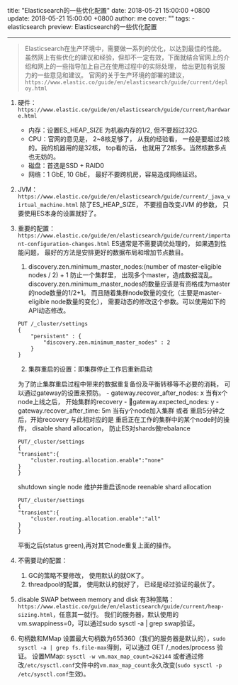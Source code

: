 title: "Elasticsearch的一些优化配置"
date: 2018-05-21 15:00:00 +0800
update: 2018-05-21 15:00:00 +0800
author: me
cover: ""
tags:
    - elasticsearch
preview: Elasticsearch的一些优化配置

---

> Elasticsearch在生产环境中，需要做一系列的优化，以达到最佳的性能。虽然网上有些优化的建议和经验，但却不一定有效，下面就结合官网上的介绍和网上的一些指导加上自己在使用过程中的实际处理， 给出更加有说服力的一些意见和建议。
官网的关于生产环境的部署的建议，`https://www.elastic.co/guide/en/elasticsearch/guide/current/deploy.html`

1. 硬件：`https://www.elastic.co/guide/en/elasticsearch/guide/current/hardware.html`
    - 内存：设置ES_HEAP_SIZE 为机器内存的1/2, 但不要超过32G.
    - CPU：官网的意见是， 2~8核足够了， 从我的经验看， 一般是要超过2核的。我的机器用的是32核， top看的话， 也就用了2核多。当然核数多点也无妨的。
    - 磁盘：首选是SSD + RAID0
    - 网络：1 GbE, 10 GbE， 最好不要跨机房，容易造成网络延迟。

2. JVM：`https://www.elastic.co/guide/en/elasticsearch/guide/current/_java_virtual_machine.html`
除了ES_HEAP_SIZE， 不要擅自改变JVM 的参数， 只要使用ES本身的设置就好了。

3. 重要的配置：`https://www.elastic.co/guide/en/elasticsearch/guide/current/important-configuration-changes.html`
ES通常是不需要调优处理的， 如果遇到性能问题， 最好的方法是安排更好的数据布局和增加节点数目。
    1. discovery.zen.minimum_master_nodes:(number of master-eligible nodes / 2) + 1
    防止一个集群里， 出现多个master，造成数据混乱。discovery.zen.minimum_master_nodes的数量应该是有资格成为master的node数量的1/2+1。
    而且随着集群node数量的变化（主要是master-eligible
    node数量的变化）， 需要动态的修改这个参数。可以使用如下的API动态修改。
    ```
    PUT /_cluster/settings
    {
        "persistent" : {
            "discovery.zen.minimum_master_nodes" : 2
        }
    }
    ```
    2. 集群重启的设置：即集群停止工作后重新启动

    为了防止集群重启过程中带来的数据重复备份及平衡转移等不必要的消耗， 可以通过gateway的设置来预防。
        - gateway.recover_after_nodes: x 当有x个node上线之后， 开始集群的recovery 
        - gateway.expected_nodes: y
        - gateway.recover_after_time: 5m 当有y个node加入集群 或者 重启5分钟之后，开始recovery 
    与此相对应的是 重启正在工作的集群中的某个node时的操作，
    disable shard allocation， 防止ES对shards做rebalance
    ```
    PUT/_cluster/settings
    {
    "transient":{
        "cluster.routing.allocation.enable":"none"
    }
    }
    ```
    shutdown single node
    维护并重启该node reenable shard allocation
    ```
    PUT/_cluster/settings
    {
    "transient":{
        "cluster.routing.allocation.enable":"all"
    }
    }
    ```
    平衡之后(status green),再对其它node重复上面的操作。

4. 不需要动的配置：
    1. GC的策略不要修改， 使用默认的就OK了。
    2. threadpool的配置， 使用默认的就好了， 已经是经过验证的最优了。

5. disable SWAP between memory and disk
有3种策略：`https://www.elastic.co/guide/en/elasticsearch/guide/current/heap-sizing.html`，任意其一就行。
我们的服务器，默认使用的vm.swappiness=0，可以通过sudo sysctl -a | grep swap验证。

6. 句柄数和MMap
设置最大句柄数为655360（我们的服务器是默认的），`sudo sysctl -a | grep fs.file-max`得到，可以通过 GET /_nodes/process 验证。
设置MMap: `sysctl -w vm.max_map_count=262144`
或者通过修改`/etc/sysctl.conf`文件中的`vm.max_map_count`永久改变(`sudo sysctl -p /etc/sysctl.conf`生效)。